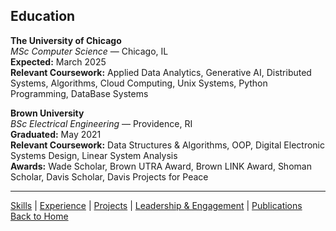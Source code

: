 ## Education

**The University of Chicago**  
*MSc Computer Science* — Chicago, IL  
**Expected:** March 2025  
**Relevant Coursework:** Applied Data Analytics,  Generative AI, Distributed Systems, Algorithms, Cloud Computing, Unix Systems, Python Programming, DataBase Systems

**Brown University**  
*BSc Electrical Engineering* — Providence, RI  
**Graduated:** May 2021  
**Relevant Coursework:** Data Structures & Algorithms, OOP, Digital Electronic Systems Design, Linear System Analysis  
**Awards:** Wade Scholar, Brown UTRA Award, Brown LINK Award, Shoman Scholar, Davis Scholar, Davis Projects for Peace


---
[Skills](skills.md) | [Experience](experience.md) | [Projects](projects.md) | [Leadership & Engagement](leadership.md) | [Publications](publications.md) 
<br>
[Back to Home](index.html)

